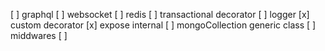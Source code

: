 [ ] graphql
[ ] websocket
[ ] redis
[ ] transactional decorator
[ ] logger
[x] custom decorator
[x] expose internal
[ ] mongoCollection generic class
[ ] middwares
[ ]
